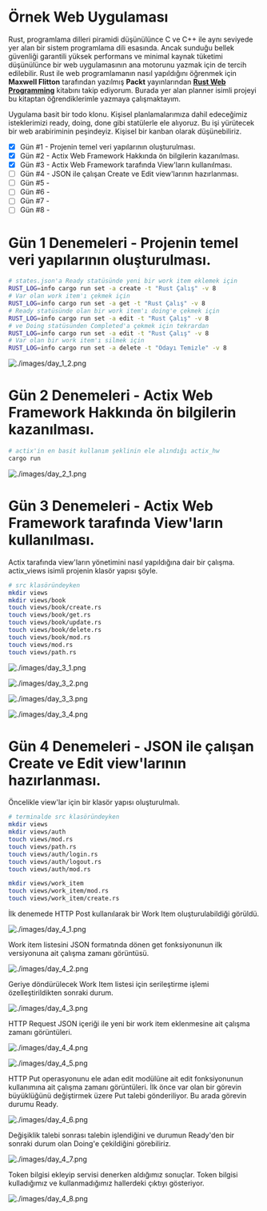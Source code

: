 # Örnek Web Uygulaması

Rust, programlama dilleri piramidi düşünülünce C ve C++ ile aynı seviyede yer alan bir sistem programlama dili esasında. Ancak sunduğu bellek güvenliği garantili yüksek performans ve minimal kaynak tüketimi düşünülünce bir web uygulamasının ana motorunu yazmak için de tercih edilebilir. Rust ile web programlamanın nasıl yapıldığını öğrenmek için **Maxwell Flitton** tarafından yazılmış **Packt** yayınlarından **[Rust Web Programming](https://www.amazon.com/Rust-Web-Programming-hands-programming/dp/1800560818)** kitabını takip ediyorum. Burada yer alan planner isimli projeyi bu kitaptan öğrendiklerimle yazmaya çalışmaktayım.

Uygulama basit bir todo klonu. Kişisel planlamalarımıza dahil edeceğimiz isteklerimizi ready, doing, done gibi statülerle ele alıyoruz. Bu işi yürütecek bir web arabiriminin peşindeyiz. Kişisel bir kanban olarak düşünebiliriz.

- [x] Gün #1 - Projenin temel veri yapılarının oluşturulması.
- [x] Gün #2 - Actix Web Framework Hakkında ön bilgilerin kazanılması.
- [x] Gün #3 - Actix Web Framework tarafında View'ların kullanılması.
- [ ] Gün #4 - JSON ile çalışan Create ve Edit view'larının hazırlanması. 
- [ ] Gün #5 - 
- [ ] Gün #6 -
- [ ] Gün #7 -
- [ ] Gün #8 -

# Gün 1 Denemeleri - Projenin temel veri yapılarının oluşturulması.

```bash
# states.json'a Ready statüsünde yeni bir work item eklemek için
RUST_LOG=info cargo run set -a create -t "Rust Çalış" -v 8
# Var olan work item'ı çekmek için
RUST_LOG=info cargo run set -a get -t "Rust Çalış" -v 8
# Ready statüsünde olan bir work item'ı doing'e çekmek için
RUST_LOG=info cargo run set -a edit -t "Rust Çalış" -v 8
# ve Doing statüsünden Completed'a çekmek için tekrardan
RUST_LOG=info cargo run set -a edit -t "Rust Çalış" -v 8
# Var olan bir work item'ı silmek için
RUST_LOG=info cargo run set -a delete -t "Odayı Temizle" -v 8
```

![./images/day_1_2.png](./images/day_1_2.png)

# Gün 2 Denemeleri - Actix Web Framework Hakkında ön bilgilerin kazanılması.

```bash
# actix'in en basit kullanım şeklinin ele alındığı actix_hw
cargo run
```

![./images/day_2_1.png](./images/day_2_1.png)

# Gün 3 Denemeleri - Actix Web Framework tarafında View'ların kullanılması.

Actix tarafında view'ların yönetimini nasıl yapıldığına dair bir çalışma. actix_views isimli projenin klasör yapısı şöyle.

```bash
# src klasöründeyken
mkdir views
mkdir views/book
touch views/book/create.rs
touch views/book/get.rs
touch views/book/update.rs
touch views/book/delete.rs
touch views/book/mod.rs
touch views/mod.rs
touch views/path.rs
```

![./images/day_3_1.png](./images/day_3_1.png)

![./images/day_3_2.png](./images/day_3_2.png)

![./images/day_3_3.png](./images/day_3_3.png)

![./images/day_3_4.png](./images/day_3_4.png)

# Gün 4 Denemeleri - JSON ile çalışan Create ve Edit view'larının hazırlanması.

Öncelikle view'lar için bir klasör yapısı oluşturulmalı.

```bash
# terminalde src klasöründeyken
mkdir views
mkdir views/auth
touch views/mod.rs
touch views/path.rs
touch views/auth/login.rs
touch views/auth/logout.rs
touch views/auth/mod.rs

mkdir views/work_item
touch views/work_item/mod.rs
touch views/work_item/create.rs
```

İlk denemede HTTP Post kullanılarak bir Work Item oluşturulabildiği görüldü.

![./images/day_4_1.png](./images/day_4_1.png)

Work item listesini JSON formatında dönen get fonksiyonunun ilk versiyonuna ait çalışma zamanı görüntüsü. 

![./images/day_4_2.png](./images/day_4_2.png)

Geriye döndürülecek Work Item listesi için serileştirme işlemi özelleştirildikten sonraki durum.

![./images/day_4_3.png](./images/day_4_3.png)

HTTP Request JSON içeriği ile yeni bir work item eklenmesine ait çalışma zamanı görüntüleri.

![./images/day_4_4.png](./images/day_4_4.png)

![./images/day_4_5.png](./images/day_4_5.png)

HTTP Put operasyonunu ele adan edit modülüne ait edit fonksiyonunun kullanımına ait çalışma zamanı görüntüleri.
İlk önce var olan bir görevin büyüklüğünü değiştirmek üzere Put talebi gönderiliyor. Bu arada görevin durumu Ready.

![./images/day_4_6.png](./images/day_4_6.png)

Değişiklik talebi sonrası talebin işlendiğini ve durumun Ready'den bir sonraki durum olan Doing'e çekildiğini görebiliriz.

![./images/day_4_7.png](./images/day_4_7.png)

Token bilgisi ekleyip servisi denerken aldığımız sonuçlar. Token bilgisi kulladığımız ve kullanmadığımız hallerdeki çıktıyı gösteriyor.

![./images/day_4_8.png](./images/day_4_8.png)